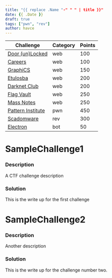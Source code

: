 ```yaml
---
title: "{{ replace .Name "-" " " | title }}"
date: {{ .Date }}
draft: true
tags: ["pwn", "rev"]
author: havce
---
```


| Challenge | Category | Points |
| --- | ----------- | --- |
| [Door (un)Locked](#door-unlocked) | web | 100 | 
| [Careers](#careers) | web | 100 |
| [GraphiCS](#graphics) | web | 150 |
| [Etulosba](#etulosba) | web | 200 |
| [Darknet Club](#darknet-club) | web | 200 |
| [Flag Vault](#flag-vault) | web | 250 |
| [Mass Notes](#mass-notes) | web | 250 |
| [Pattern Institute](#patterni) | pwn | 450 |
| [Scadomware](#scadomware) | rev | 300 |
| [Electron](#electron) | bot | 50 |

# SampleChallenge1
### Description
A CTF challenge description

### Solution
This is the write up for the first challenge

# SampleChallenge2
### Description
Another description

### Solution
This is the write up for the challenge number two.

